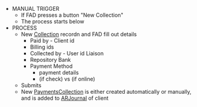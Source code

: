 
- MANUAL TRIGGER
	- If FAD presses a button "New Collection"
	- The process starts below
- PROCESS
	- New [Collection](Collection.md) recordn and FAD fill out details
		- Paid by - Client id
		- Billing ids
		- Collected by - User id Liaison
		- Repository Bank
		- Payment Method
			- payment details
			- (if check) vs (if online)
	- Submits
	- New [PaymentsCollection](PaymentsCollection.md) is either created automatically or manually, and is added to [ARJournal](ARJournal.md) of client